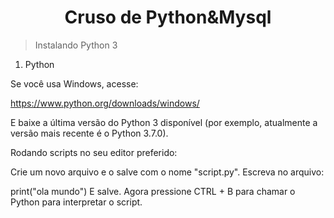 <h1 align="center"> Cruso de Python&Mysql </h1>

>Instalando Python 3

1. Python

Se você usa Windows, acesse:

https://www.python.org/downloads/windows/

E baixe a última versão do Python 3 disponível (por exemplo, atualmente a versão mais recente é o Python 3.7.0).

Rodando scripts no seu editor preferido:

Crie um novo arquivo e o salve com o nome "script.py".
Escreva no arquivo:

print("ola mundo") E salve. Agora pressione CTRL + B para chamar o Python para interpretar o script.